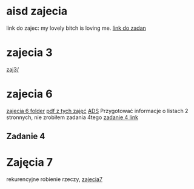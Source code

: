 # aisd zajecia 

link do zajec:
my lovely bitch is loving me. 
[link do zadan](http://212.33.71.131/~apis/aisd/)




# zajecia 3
[zaj3/](zaj3/arrays_2.cpp)


# zajecia 6
[zajecia 6 folder](zaj6/linked_list.cpp)
[pdf z tych zajęć](http://212.33.71.131/~apis/aisd/pdf/aisd_06.pdf)
[ADS](zaj6/ADT_1.cpp)
Przygotować informacje o listach 2 stronnych, 
nie zrobiłem zadania 4tego [zadanie 4 link](zadanie4.cpp)


## Zadanie 4


# Zajęcia 7 
rekurencyjne robienie rzeczy,
[zajecia7](zaj7/README.md)